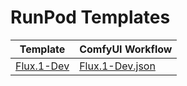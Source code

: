 # RunPod Templates

| Template | ComfyUI Workflow
| --- | --- |
[Flux.1-Dev](https://runpod.io/console/deploy?template=y1vexvzg7r&ref=iqi9iy8y) | [Flux.1-Dev.json](https://github.com/camenduru/runpod/blob/main/Flux.1-Dev-ComfyUI.json)

